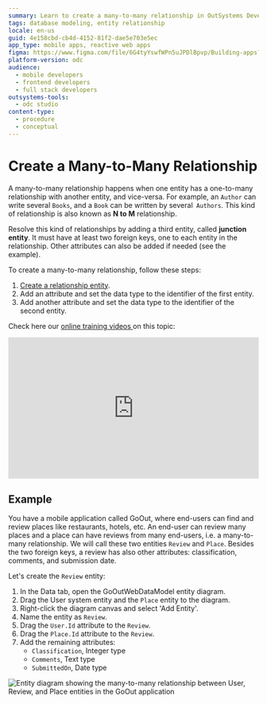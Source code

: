 ```yaml
---
summary: Learn to create a many-to-many relationship in OutSystems Developer Cloud (ODC) using a junction entity.
tags: database modeling, entity relationship
locale: en-us
guid: 4e158cbd-cb4d-4152-81f2-dae5e703e5ec
app_type: mobile apps, reactive web apps
figma: https://www.figma.com/file/6G4tyYswfWPn5uJPDlBpvp/Building-apps?type=design&node-id=3202%3A7449&t=ZwHw8hXeFhwYsO5V-1
platform-version: odc
audience:
  - mobile developers
  - frontend developers
  - full stack developers
outsystems-tools:
  - odc studio
content-type:
  - procedure
  - conceptual
---
```


# Create a Many-to-Many Relationship

A many-to-many relationship happens when one entity has a one-to-many relationship with another entity, and vice-versa. For example, an `Author` can write several `Books`, and a `Book` can be written by several` Authors`. This kind of relationship is also known as **N to M** relationship.

Resolve this kind of relationships by adding a third entity, called **junction entity**. It must have at least two foreign keys, one to each entity in the relationship. Other attributes can also be added if needed (see the example).

To create a many-to-many relationship, follow these steps:
    
1. [Create a relationship entity](../entity-create.md).
1. Add an attribute and set the data type to the identifier of the first entity.
1. Add another attribute and set the data type to the identifier of the second entity.

Check here our [online training videos ](https://learn.outsystems.com/training/journeys/modeling-data-relationships-642/many-to-many-relationship/odc/447)on this topic:

<div style="padding:56.25% 0 0 0;position:relative;"><iframe src="https://player.vimeo.com/video/874762411?badge=0&amp;autopause=0&amp;player_id=0&amp;app_id=58479" frameborder="0" allow="autoplay; fullscreen; picture-in-picture; clipboard-write" style="position:absolute;top:0;left:0;width:100%;height:100%;" title="Many-to-Many Relationship [en-US / 11]"></iframe></div><script src="https://player.vimeo.com/api/player.js"></script>


## Example

You have a mobile application called GoOut, where end-users can find and review places like restaurants, hotels, etc. An end-user can review many places and a place can have reviews from many end-users, i.e. a many-to-many relationship. We will call these two entities `Review` and `Place`. Besides the two foreign keys, a review has also other attributes: classification, comments, and submission date.

Let's create the `Review` entity:

1. In the Data tab, open the GoOutWebDataModel entity diagram.
1. Drag the User system entity and the `Place` entity to the diagram.
1. Right-click the diagram canvas and select 'Add Entity'.
1. Name the entity as `Review`.
1. Drag the `User.Id` attribute to the `Review`.
1. Drag the `Place.Id` attribute to the `Review`.
1. Add the remaining attributes:
    * `Classification`, Integer type
    * `Comments`, Text type
    * `SubmittedOn`, Date type

![Entity diagram showing the many-to-many relationship between User, Review, and Place entities in the GoOut application](images/many-to-many-relationship-1.png "Many-to-Many Relationship Entity Diagram")
